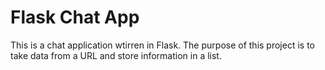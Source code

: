 # Flask Chat App

This is a chat application wtirren in Flask. The purpose of this project is to take data from a URL and store information in a list.